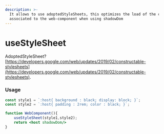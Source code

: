 ```yaml
---
description: >-
  It allows to use adoptedStyleSheets, this optimizes the load of the css
  associated to the web-component when using shadowDom
---
```


# useStyleSheet

AdoptedStyleSheet? [https://developers.google.com/web/updates/2019/02/constructable-stylesheets](https://developers.google.com/web/updates/2019/02/constructable-stylesheets).

### Usage

```jsx
const style1 = `:host{ background : black; display: block; }`;
const style2 = `:host{ padding : 2rem; color : black; }`;

function WebComponent(){
    useStyleSheet(style1,style2);
    return <host shadowDom/>
}
```

